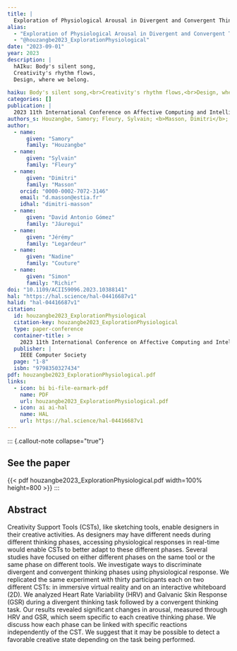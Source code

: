 ```yaml
---
title: |
  Exploration of Physiological Arousal in Divergent and Convergent Thinking using 2D screen and VR Sketching Tools.
alias:
  - "Exploration of Physiological Arousal in Divergent and Convergent Thinking using 2D screen and VR Sketching Tools."
  - "@houzangbe2023_ExplorationPhysiological"
date: "2023-09-01"
year: 2023
description: |
  hAIku: Body's silent song,
  Creativity's rhythm flows,
  Design, where we belong.
  
haiku: Body's silent song,<br>Creativity's rhythm flows,<br>Design, where we belong.<br>
categories: []
publication: |
  2023 11th International Conference on Affective Computing and Intelligent Interaction (ACII), 2023/09/01 
authors_s: Houzangbe, Samory; Fleury, Sylvain; <b>Masson, Dimitri</b>; Jáuregui, David Antonio Gómez; Legardeur, Jérémy; Couture, Nadine; Richir, Simon
author: 
  - name: 
      given: "Samory"
      family: "Houzangbe" 
  - name: 
      given: "Sylvain"
      family: "Fleury" 
  - name: 
      given: "Dimitri"
      family: "Masson"
    orcid: "0000-0002-7072-3146" 
    email: "d.masson@estia.fr" 
    idhal: "dimitri-masson" 
  - name: 
      given: "David Antonio Gómez"
      family: "Jáuregui" 
  - name: 
      given: "Jérémy"
      family: "Legardeur" 
  - name: 
      given: "Nadine"
      family: "Couture" 
  - name: 
      given: "Simon"
      family: "Richir" 
doi: "10.1109/ACII59096.2023.10388141"
hal: "https://hal.science/hal-04416687v1"
halid: "hal-04416687v1"
citation:
  id: houzangbe2023_ExplorationPhysiological
  citation-key: houzangbe2023_ExplorationPhysiological
  type: paper-conference
  container-title: >
    2023 11th International Conference on Affective Computing and Intelligent Interaction (ACII)
  publisher: |
    IEEE Computer Society
  page: "1-8"
  isbn: "9798350327434"
pdf: houzangbe2023_ExplorationPhysiological.pdf
links:
  - icon: bi bi-file-earmark-pdf
    name: PDF
    url: houzangbe2023_ExplorationPhysiological.pdf
  - icon: ai ai-hal
    name: HAL
    url: https://hal.science/hal-04416687v1
---
```



::: {.callout-note collapse="true"}

## See the paper

{{< pdf houzangbe2023_ExplorationPhysiological.pdf width=100% height=800 >}} 
:::


## Abstract

Creativity Support Tools (CSTs), like sketching tools, enable designers in their creative activities. As designers may have different needs during different thinking phases, accessing physiological responses in real-time would enable CSTs to better adapt to these different phases. Several studies have focused on either different phases on the same tool or the same phase on different tools. We investigate ways to discriminate divergent and convergent thinking phases using physiological response. We replicated the same experiment with thirty participants each on two different CSTs: in immersive virtual reality and on an interactive whiteboard (2D). We analyzed Heart Rate Variability (HRV) and Galvanic Skin Response (GSR) during a divergent thinking task followed by a convergent thinking task. Our results revealed significant changes in arousal, measured through HRV and GSR, which seem specific to each creative thinking phase. We discuss how each phase can be linked with specific reactions independently of the CST. We suggest that it may be possible to detect a favorable creative state depending on the task being performed.
